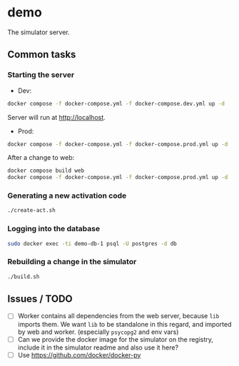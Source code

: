 # demo

The simulator server.

## Common tasks

### Starting the server

- Dev:

```sh
docker compose -f docker-compose.yml -f docker-compose.dev.yml up -d
```

Server will run at [http://localhost](http://localhost).

- Prod:

```sh
docker compose -f docker-compose.yml -f docker-compose.prod.yml up -d
```

After a change to web:

```sh
docker compose build web
docker compose -f docker-compose.yml -f docker-compose.prod.yml up -d
```

### Generating a new activation code

```sh
./create-act.sh
```

### Logging into the database

```sh
sudo docker exec -ti demo-db-1 psql -U postgres -d db
```

### Rebuilding a change in the simulator

```sh
./build.sh
```

## Issues / TODO

- [ ] Worker contains all dependencies from the web server, because `lib` imports them. We want
      `lib` to be standalone in this regard, and imported by web and worker. (especially `psycopg2`
      and env vars)
- [ ] Can we provide the docker image for the simulator on the registry, include it in the simulator
      readme and also use it here?
- [ ] Use https://github.com/docker/docker-py
